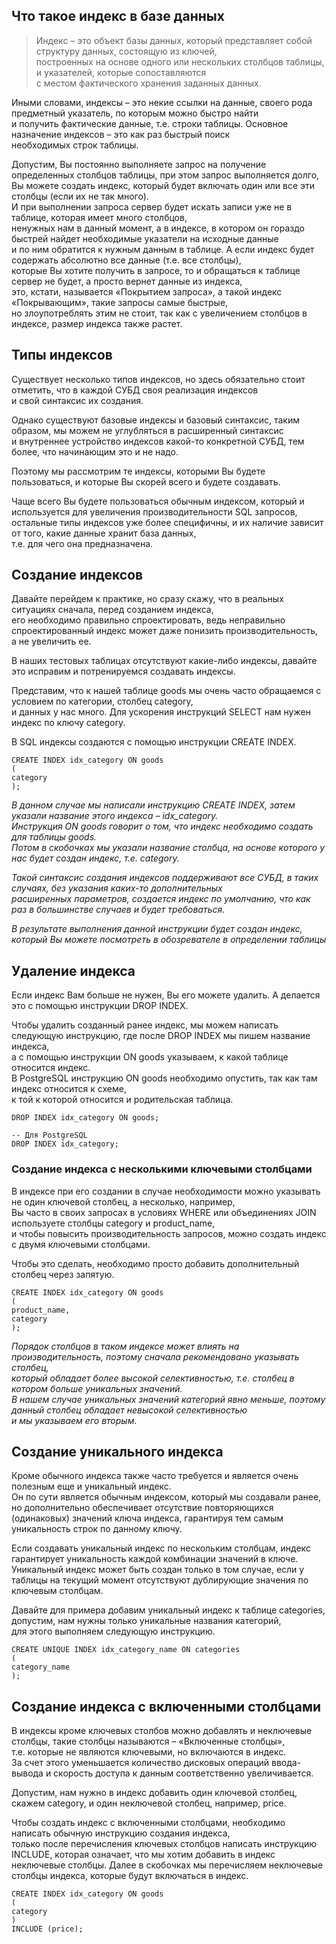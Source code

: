 ## Что такое индекс в базе данных

>Индекс – это объект базы данных, который представляет собой структуру данных, состоящую из ключей,  
>построенных на основе одного или нескольких столбцов таблицы, и указателей, которые сопоставляются  
>с местом фактического хранения заданных данных.

Иными словами, индексы – это некие ссылки на данные, своего рода предметный указатель, по которым можно быстро найти  
и получить фактические данные, т.е. строки таблицы. Основное назначение индексов – это как раз быстрый поиск  
необходимых строк таблицы.

Допустим, Вы постоянно выполняете запрос на получение определенных столбцов таблицы, при этом запрос выполняется долго,  
Вы можете создать индекс, который будет включать один или все эти столбцы (если их не так много).  
И при выполнении запроса сервер будет искать записи уже не в таблице, которая имеет много столбцов,  
ненужных нам в данный момент, а в индексе, в котором он гораздо быстрей найдет необходимые указатели на исходные данные  
и по ним обратится к нужным данным в таблице. А если индекс будет содержать абсолютно все данные (т.е. все столбцы),  
которые Вы хотите получить в запросе, то и обращаться к таблице сервер не будет, а просто вернет данные из индекса,  
это, кстати, называется «Покрытием запроса», а такой индекс «Покрывающим», такие запросы самые быстрые,  
но злоупотреблять этим не стоит, так как с увеличением столбцов в индексе, размер индекса также растет.

## Типы индексов
Существует несколько типов индексов, но здесь обязательно стоит отметить, что в каждой СУБД своя реализация индексов  
и свой синтаксис их создания.

Однако существуют базовые индексы и базовый синтаксис, таким образом, мы можем не углубляться в расширенный синтаксис  
и внутреннее устройство индексов какой-то конкретной СУБД, тем более, что начинающим это и не надо.

Поэтому мы рассмотрим те индексы, которыми Вы будете пользоваться, и которые Вы скорей всего и будете создавать.

Чаще всего Вы будете пользоваться обычным индексом, который и используется для увеличения производительности SQL запросов,  
остальные типы индексов уже более специфичны, и их наличие зависит от того, какие данные хранит база данных,  
т.е. для чего она предназначена.  

## Создание индексов

Давайте перейдем к практике, но сразу скажу, что в реальных ситуациях сначала, перед созданием индекса,  
его необходимо правильно спроектировать, ведь неправильно спроектированный индекс может даже понизить производительность,  
а не увеличить ее.

В наших тестовых таблицах отсутствуют какие-либо индексы, давайте это исправим и потренируемся создавать индексы.

Представим, что к нашей таблице goods мы очень часто обращаемся с условием по категории, столбец category,  
и данных у нас много. Для ускорения инструкций SELECT нам нужен индекс по ключу category.

В SQL индексы создаются с помощью инструкции CREATE INDEX.

```
CREATE INDEX idx_category ON goods
(
category
);
```

*В данном случае мы написали инструкцию CREATE INDEX, затем указали название этого индекса – idx_category.  
Инструкция ON goods говорит о том, что индекс необходимо создать для таблицы goods.  
Потом в скобочках мы указали название столбца, на основе которого у нас будет создан индекс, т.е. category.*

*Такой синтаксис создания индексов поддерживают все СУБД, в таких случаях, без указания каких-то дополнительных  
расширенных параметров, создается индекс по умолчанию, что как раз в большинстве случаев и будет требоваться.*

*В результате выполнения данной инструкции будет создан индекс, который Вы можете посмотреть в обозревателе в определении таблицы*  

## Удаление индекса
Если индекс Вам больше не нужен, Вы его можете удалить. А делается это с помощью инструкции DROP INDEX.

Чтобы удалить созданный ранее индекс, мы можем написать следующую инструкцию, где после DROP INDEX мы пишем название индекса,  
а с помощью инструкции ON goods указываем, к какой таблице относится индекс.  
В PostgreSQL инструкцию ON goods необходимо опустить, так как там индекс относится к схеме,  
к той к которой относится и родительская таблица.  

```
DROP INDEX idx_category ON goods;

-- Для PostgreSQL
DROP INDEX idx_category;
```

### Создание индекса с несколькими ключевыми столбцами

В индексе при его создании в случае необходимости можно указывать не один ключевой столбец, а несколько, например,  
Вы часто в своих запросах в условиях WHERE или объединениях JOIN используете столбцы category и product_name,  
и чтобы повысить производительность запросов, можно создать индекс с двумя ключевыми столбцами.

Чтобы это сделать, необходимо просто добавить дополнительный столбец через запятую.  

```
CREATE INDEX idx_category ON goods
(
product_name,
category
);
```

*Порядок столбцов в таком индексе может влиять на производительность, поэтому сначала рекомендовано указывать столбец,  
который обладает более высокой селективностью, т.е. столбец в котором больше уникальных значений.  
В нашем случае уникальных значений категорий явно меньше, поэтому данный столбец обладает невысокой селективностью  
и мы указываем его вторым.*  

## Создание уникального индекса

Кроме обычного индекса также часто требуется и является очень полезным еще и уникальный индекс.  
Он по сути является обычным индексом, который мы создавали ранее, но дополнительно обеспечивает отсутствие повторяющихся  
(одинаковых) значений ключа индекса, гарантируя тем самым уникальность строк по данному ключу.

Если создавать уникальный индекс по нескольким столбцам, индекс гарантирует уникальность каждой комбинации значений в ключе.  
Уникальный индекс может быть создан только в том случае, если у таблицы на текущий момент отсутствуют дублирующие значения по ключевым столбцам.

Давайте для примера добавим уникальный индекс к таблице categories, допустим, нам нужны только уникальные названия категорий,  
для этого выполняем следующую инструкцию.

```
CREATE UNIQUE INDEX idx_category_name ON categories
(
category_name
);
```

## Создание индекса с включенными столбцами

В индексы кроме ключевых столбов можно добавлять и неключевые столбцы, такие столбцы называются – «Включенные столбцы»,  
т.е. которые не являются ключевыми, но включаются в индекс.  
За счет этого уменьшается количество дисковых операций ввода-вывода и скорость доступа к данным соответственно увеличивается.

Допустим, нам нужно в индекс добавить один ключевой столбец, скажем category, и один неключевой столбец, например, price.  

Чтобы создать индекс с включенными столбцами, необходимо написать обычную инструкцию создания индекса,  
только после перечисления ключевых столбцов написать инструкцию INCLUDE, которая означает, что мы хотим добавить в индекс  
неключевые столбцы. Далее в скобочках мы перечисляем неключевые столбцы индекса, которые будут включаться в индекс.

```
CREATE INDEX idx_category ON goods
(
category
)
INCLUDE (price);
```
